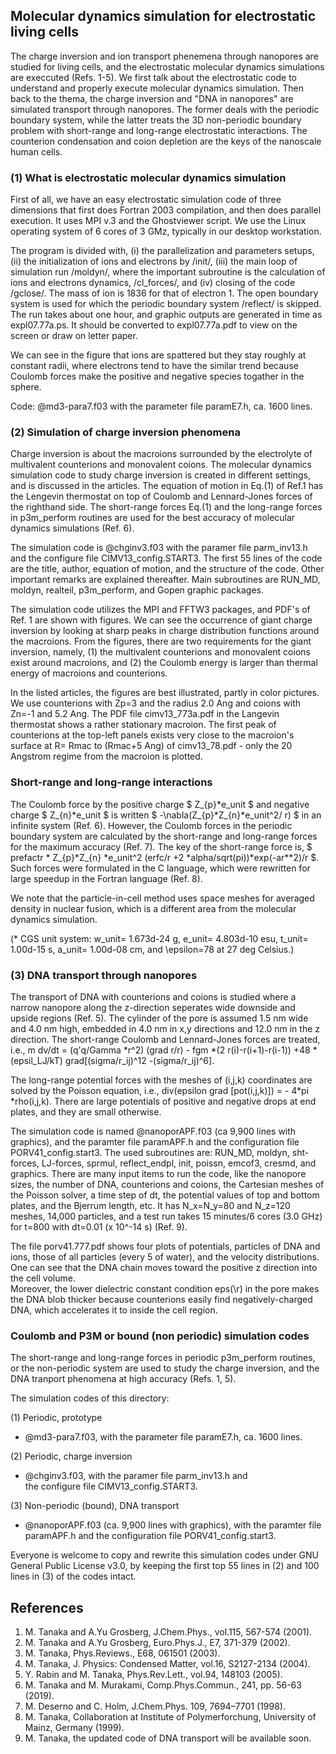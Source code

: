 ## Molecular dynamics simulation for electrostatic living cells ##

The charge inversion and ion transport phenemena through nanopores are studied for 
living cells, and the electrostatic molecular dynamics simulations are execcuted (Refs. 1-5).
We first talk about the electrostatic code to understand and properly execute molecular dynamics simulation. 
Then back to the thema, the charge inversion and "DNA in nanopores" are simulated transport through nanopores.
The former deals with the periodic boundary system, while the latter treats the 3D non-periodic boundary problem with short-range and long-range electrostatic interactions. 
The counterion condensation and coion depletion are the keys of the nanoscale human cells.


### (1) What is electrostatic molecular dynamics simulation ###

First of all, we have an easy electrostatic simulation code of three dimensions 
that first does Fortran 2003 compilation, and then does parallel execution. 
It uses MPI v.3 and the Ghostviewer script. 
We use the Linux operating system of 6 cores of 3 GMz, typically in our desktop workstation. 

The program is divided with, (i) the parallelization and parameters setups, (ii) the initialization of
ions and electrons by /init/, (iii) the main loop of simulation run /moldyn/, where the important 
subroutine is the calculation of ions and electrons dynamics, /cl_forces/,
and (iv) closing of the code /gclose/. The mass of ion is 1836 for that of electron 1. 
The open boundary system is used for which the periodic boundary system /reflect/ is skipped.
The run takes about one hour, and graphic outputs are generated in time as expl07.77a.ps.
It should be converted to expl07.77a.pdf to view on the screen or draw on letter paper.

We can see in the figure that ions are spattered but they stay roughly at constant radii,
where electrons tend to have the similar trend because Coulomb forces make the positive and negative 
species togather in the sphere.

Code: @md3-para7.f03 with the parameter file paramE7.h, ca. 1600 lines.


### (2) Simulation of charge inversion phenomena ###

Charge inversion is about the macroions surrounded by the electrolyte of multivalent counterions 
and monovalent coions.
The molecular dynamics simulation code to study charge inversion is created in different settings, 
and is discussed in the articles.
The equation of motion in Eq.(1) of Ref.1 has the Lengevin thermostat on top of 
Coulomb and Lennard-Jones forces of the righthand side.
The short-range forces Eq.(1) and the long-range forces in p3m_perform routines are used 
for the best accuracy of molecular dynamics simulations (Ref. 6).

The simulation code is @chginv3.f03 with the paramer file parm_inv13.h and 
the configure file CIMV13_config.START3.
The first 55 lines of the code are the title, author, equation of motion, and 
the structure of the code. Other important remarks are explained thereafter.
Main subroutines are RUN_MD, moldyn, realteil, p3m_perform, and Gopen graphic packages.

The simulation code utilizes the MPI and FFTW3 packages, and PDF's of Ref. 1 are shown 
with figures. We can see the occurrence of giant charge inversion by looking at 
sharp peaks in charge distribution functions around the macroions. 
From the figures, there are two requirements for the giant inversion, namely,
(1) the multivalent counterions and monovalent coions exist around macroions, and 
(2) the Coulomb energy is larger than thermal energy of macroions and counterions.

In the listed articles, the figures are best illustrated, partly 
in color pictures. We use counterions with Zp=3 and the radius 2.0 Ang and coions 
with Zn=-1 and 5.2 Ang. The PDF file cimv13_773a.pdf in the Langevin thermostat 
shows a rather stationary macroion. The first peak of counterions at the top-left 
panels exists very close to the macroion's surface at R= Rmac to (Rmac+5 Ang) of 
cimv13_78.pdf - only the 20 Angstrom regime from the macroion is plotted. 

### Short-range and long-range interactions ###

The Coulomb force by the positive charge $ Z_{p}*e_unit $ and negative charge $ Z_{n}*e_unit $
is written $ -\nabla(Z_{p}*Z_{n}*e_unit^2/ r) $ in an infinite system (Ref. 6).
However, the Coulomb forces in the periodic boundary system are calculated by 
the short-range and long-range forces for the maximum accuracy (Ref. 7).
The key of the short-range force is, 
$ prefactr * Z_{p}*Z_{n} *e_unit^2 (erfc/r +2 *alpha/sqrt(pi))*exp(-ar**2)/r $.
Such forces were formulated in the C language, which were rewritten for large speedup 
in the Fortran language (Ref. 8).

We note that the particle-in-cell method uses space meshes for averaged density in nuclear fusion, 
which is a different area from the molecular dynamics simulation.

(* CGS unit system: w_unit= 1.673d-24 g, e_unit= 4.803d-10 esu, t_unit= 1.00d-15 s, 
a_unit= 1.00d-08 cm, and \epsilon=78 at 27 deg Celsius.)


### (3) DNA transport through nanopores ###

The transport of DNA with counterions and coions is studied where a narrow nanopore along the z-direction seperates wide downside and upside regions (Ref. 5).  The cylinder of the pore is assumed 1.5 nm wide and 4.0 nm high, embedded in 4.0 nm in x,y directions and 12.0 nm in the z direction. The short-range Coulomb and Lennard-Jones forces are treated, i.e., 
m dv/dt = (q'q/Gamma *r^2) (grad r/r) - fgm *(2 r(i)-r(i+1)-r(i-1)) +48 *(epsil_LJ/kT) grad[(sigma/r_ij)^12 -(sigma/r_ij)^6].

The long-range potential forces with the meshes of (i,j,k) coordinates are solved by the Poisson equation, i.e.,
div(epsilon grad [pot(i,j,k)]) = - 4*pi *rho(i,j,k). There are large potentials of positive and negative drops at end plates,
and they are small otherwise.

The simulation code is named @nanoporAPF.f03 (ca 9,900 lines with graphics), and the paramter file paramAPF.h and the configuration file PORV41_config.start3. The used subroutines are: RUN_MD, moldyn, sht-forces, LJ-forces, sprmul, reflect_endpl, init, poissn, emcof3, cresmd, and graphics. There are many input items to run the code, like the nanopore sizes, the number of DNA, counterions and coions, the Cartesian meshes of the Poisson solver, a time step of dt, the potential values of top and bottom plates, and the Bjerrum length, etc. 
It has N_x=N_y=80 and N_z=120 meshes, 14,000 particles, and a test run takes 15 minutes/6 cores (3.0 GHz) for t=800 with dt=0.01 (x 10^-14 s) (Ref. 9). 

The file porv41.777.pdf shows four plots of potentials, particles of DNA and ions, those of all particles (every 5 of water), and the velocity distributions. 
One can see that the DNA chain moves toward the positive z direction into the cell volume.  
Moreover, the lower dielectric constant condition eps(\r) in the pore makes the DNA blob thicker because counterions easily find negatively-charged DNA, which accelerates it to inside the cell region. 

### Coulomb and P3M or bound (non periodic) simulation codes ###

The short-range and long-range forces in periodic p3m_perform routines, 
or the non-periodic system are used to study the charge inversion, and
the DNA tranport phenomena at high accuracy (Refs. 1, 5).


The simulation codes of this directory:

(1) Periodic, prototype

* @md3-para7.f03, with the parameter file paramE7.h, ca. 1600 lines.

(2) Periodic, charge inversion

* @chginv3.f03, with the paramer file parm_inv13.h and  
the configure file CIMV13_config.START3.

(3) Non-periodic (bound), DNA transport

* @nanoporAPF.f03 (ca. 9,900 lines with graphics), with 
the paramter file paramAPF.h and the configuration file PORV41_config.start3. 


Everyone is welcome to copy and rewrite this simulation codes under 
GNU General Public License v3.0, by keeping the first top 55 lines in (2) 
and 100 lines in (3) of the codes intact.


## References ##
1. M. Tanaka and A.Yu Grosberg, J.Chem.Phys., vol.115, 567-574 (2001).
2. M. Tanaka and A.Yu Grosberg, Euro.Phys.J., E7, 371-379 (2002).
3. M. Tanaka, Phys.Reviews., E68, 061501 (2003).
4. M. Tanaka, J. Physics: Condensed Matter, vol.16, S2127-2134 (2004).
5. Y. Rabin and M. Tanaka, Phys.Rev.Lett., vol.94, 148103 (2005).
6. M. Tanaka and M. Murakami, Comp.Phys.Commun., 241, pp. 56-63 (2019).
7. M. Deserno and C. Holm, J.Chem.Phys. 109, 7694–7701 (1998).
8. M. Tanaka, Collaboration at Institute of Polymerforchung, University of Mainz, Germany (1999).
9. M. Tanaka, the updated code of DNA transport will be available soon. 


